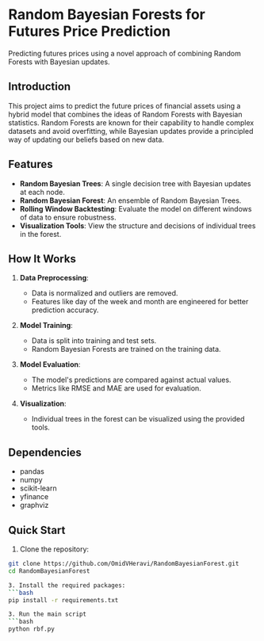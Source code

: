 # Random Bayesian Forests for Futures Price Prediction

Predicting futures prices using a novel approach of combining Random Forests with Bayesian updates.

## Introduction

This project aims to predict the future prices of financial assets using a hybrid model that combines the ideas of Random Forests with Bayesian statistics. Random Forests are known for their capability to handle complex datasets and avoid overfitting, while Bayesian updates provide a principled way of updating our beliefs based on new data.

## Features

- **Random Bayesian Trees**: A single decision tree with Bayesian updates at each node.
- **Random Bayesian Forest**: An ensemble of Random Bayesian Trees.
- **Rolling Window Backtesting**: Evaluate the model on different windows of data to ensure robustness.
- **Visualization Tools**: View the structure and decisions of individual trees in the forest.

## How It Works

1. **Data Preprocessing**:
    - Data is normalized and outliers are removed.
    - Features like day of the week and month are engineered for better prediction accuracy.
  
2. **Model Training**:
    - Data is split into training and test sets.
    - Random Bayesian Forests are trained on the training data.

3. **Model Evaluation**:
    - The model's predictions are compared against actual values.
    - Metrics like RMSE and MAE are used for evaluation.

4. **Visualization**:
    - Individual trees in the forest can be visualized using the provided tools.

## Dependencies

- pandas
- numpy
- scikit-learn
- yfinance
- graphviz

## Quick Start

1. Clone the repository:
```bash
git clone https://github.com/OmidVHeravi/RandomBayesianForest.git
cd RandomBayesianForest

3. Install the required packages:
```bash
pip install -r requirements.txt

3. Run the main script
```bash
python rbf.py
